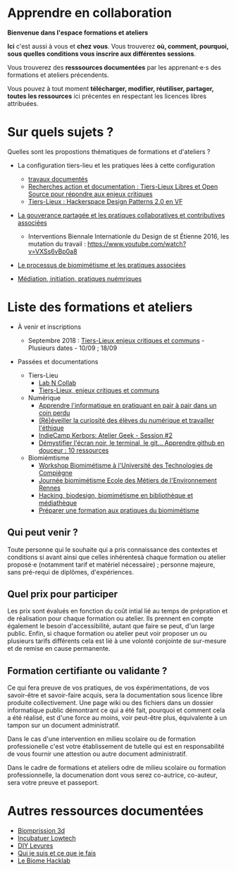 # Apprendre en collaboration

**Bienvenue dans l'espace formations et ateliers**

**Ici** c'est aussi à vous et **chez vous**. Vous trouverez **où, comment, pourquoi, sous quelles conditions vous inscrire aux différentes sessions**. 

Vous trouverez des **resssources documentées** par les apprenant⋅e⋅s des formations et ateliers précendents.

Vous pouvez à tout moment **télécharger, modifier, réutiliser, partager, toutes les ressources** ici précentes en respectant les licences libres attribuées.

# Sur quels sujets ?

Quelles sont les propostions thématiques de formations et d'ateliers ?

+ La configuration tiers-lieu et les pratiques lées à cette configuration
  + [travaux documentés](http://movilab.org/index.php?title=Utilisateur:XavCC)
  + [Recherches action et documentation : Tiers-Lieux Libres et Open Source pour répondre aux enjeux critiques](https://xavcc.github.io/recherches-tiers-lieux/)
  + [Tiers-Lieux : Hackerspace Design Patterns 2.0 en VF](https://xavcc.github.io/tilios-design/)

+ [La gouverance partagée et les pratiques collaboratives et contributives associées](https://xavcc.github.io/recherche-consensus)
  + Interventions Biennale Internationle du Design de st Étienne 2016, les mutation du travail : <https://www.youtube.com/watch?v=VXSs6vBp0a8>

+ [Le processus de biomimétisme et les pratiques associées](https://xavcc.github.io/tags/#biomim%C3%A9tisme)

+ [Médiation, initiation, pratiques nuémriques](https://xavcc.github.io/tags/#num%C3%A9rique)

# Liste des formations et ateliers

+ À venir et inscriptions
  + Septembre 2018 : [Tiers-Lieux,enjeux critiques et communs](/wiki/tilios-communs.html) - Plusieurs dates - 10/09 ; 18/09


+ Passées et documentations
  + Tiers-Lieu
    + [Lab N Collab](http://walkingdev.fr/#walkingdev/labncollab)
    + [Tiers-Lieux, enjeux critiques et communs](https://xavcc.github.io/tilios-forum/)
  + Numérique
    + [Apprendre l'informatique en pratiquant en pair à pair dans un coin perdu](https://xavcc.github.io/geek-bretagne/)
    + [(Ré)éveiller la curiosité des élèves du numérique et travailler l'éthique](https://xavcc.github.io/rennes-design)
    + [IndieCamp Kerbors: Atelier Geek - Session #2](https://xavcc.github.io/kerbors_geek)
    + [Démystifier l'écran noir, le terminal, le git... Apprendre github en douceur : 10 ressources](https://xavcc.github.io/github/)
  + Biomiémtisme
    + [Workshop Biomimétisme à l'Université des Technologies de Compiègne](https://xavcc.github.io/biomimicry-utc/)
    + [Journée biomimétisme Ecole des Métiers de l'Environnement Rennes](https://xavcc.github.io/biomimicry-rennes)
    + [Hacking, biodesign, biomimétisme en bibliothèque et médiathèque](https://xavcc.github.io/bibliotheque/)
    + [Préparer une formation aux pratiques du biomimétisme](https://xavcc.github.io/biomimicry-method)

## Qui peut venir ?

Toute personne qui le souhaite qui a pris connaissance des contextes et conditions si avant ainsi que celles inhérentesà chaque formation ou atelier proposé⋅e (notamment tarif et matériel nécessaire) ; personne majeure, sans pré-requi de diplômes, d'expériences.

## Quel prix pour participer

Les prix sont évalués en fonction du coût intial lié au temps de prépration et de réalisation pour chaque formation ou atelier. Ils prennent en compte également le besoin d'accessibilité, autant que faire se peut, d'un large public. Enfin, si chaque formation ou atelier peut voir proposer un ou plusieurs tarifs différents cela est lié à une volonté conjointe de sur-mesure et de remise en cause permanente.

## Formation certifiante ou validante ?

Ce qui fera preuve de vos pratiques, de vos éxpérimentations, de vos savoir-être et savoir-faire acquis, sera la documentation sous licence libre produite collectivement. Une page wiki ou des fichiers dans un dossier informatique public démontrant ce qui a été fait, pourquoi et comment cela a été réalisé, est d'une force au moins, voir peut-être plus, équivalente à un tampon sur un document administratif.

Dans le cas d'une intervention en milieu scolaire ou de formation professionelle c'est votre établissement de tutelle qui est en responsabilité de vous fournir une attestion ou autre document administratif.

Dans le cadre de formations et ateliers odre de milieu scolaire ou formation professionnelle, la documenation dont vous serez co-autrice, co-auteur, sera votre preuve et passeport. 

# Autres ressources documentées

+ [Biomprission 3d](http://wiki.breizh-entropy.org/wiki/Bioimprimante_3d)
+ [Incubatuer Lowtech](http://wiki.breizh-entropy.org/wiki/Incubateur_lowtech)
+ [DIY Levures](http://wiki.breizh-entropy.org/wiki/Levures_DIY)
+ [Qui je suis et ce que je fais](https://xavcc.github.io/about)
+ [Le Biome Hacklab](https://lebiome.github.io/)
